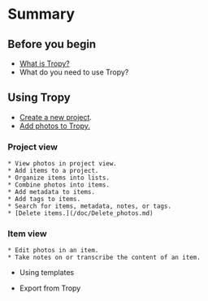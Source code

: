 # Summary

## Before you begin
* [What is Tropy?](/doc/beginning/README.md)
* What do you need to use Tropy?

## Using Tropy
* [Create a new project](/doc/using_tropy/create_project.md).
* [Add photos to Tropy.](/doc/using_tropy/add_files.md)

### Project view
    * View photos in project view.
    * Add items to a project.
    * Organize items into lists.
    * Combine photos into items.
    * Add metadata to items.
    * Add tags to items.
    * Search for items, metadata, notes, or tags.
    * [Delete items.](/doc/Delete_photos.md)

### Item view
    * Edit photos in an item.
    * Take notes on or transcribe the content of an item.

* Using templates

* Export from Tropy



